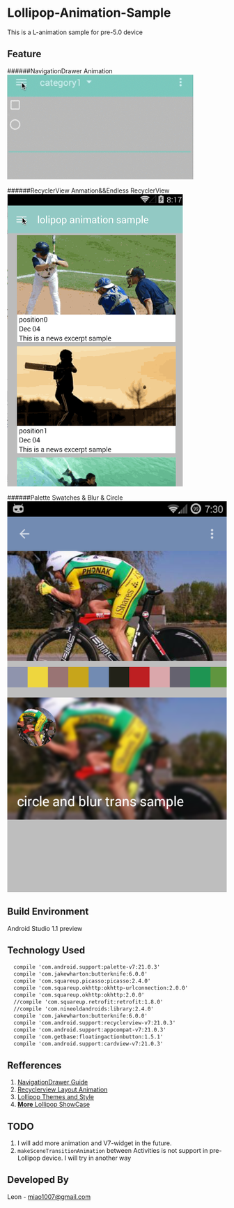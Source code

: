 Lollipop-Animation-Sample
=====================

This is a L-animation sample for pre-5.0 device


Feature
-------------
######NavigationDrawer Animation
![Image](NavigationDrawer.gif)

######RecyclerView Anmation&&Endless RecyclerView
![Image](recyclerview-anim.gif)

######Palette Swatches & Blur & Circle
![Image](palette-sample.png)

Build Environment
-------------
Android Studio 1.1 preview

Technology Used
-------------
```
  compile 'com.android.support:palette-v7:21.0.3'
  compile 'com.jakewharton:butterknife:6.0.0'
  compile 'com.squareup.picasso:picasso:2.4.0'
  compile 'com.squareup.okhttp:okhttp-urlconnection:2.0.0'
  compile 'com.squareup.okhttp:okhttp:2.0.0'
  //compile 'com.squareup.retrofit:retrofit:1.8.0'
  //compile 'com.nineoldandroids:library:2.4.0'
  compile 'com.jakewharton:butterknife:6.0.0'
  compile 'com.android.support:recyclerview-v7:21.0.3'
  compile 'com.android.support:appcompat-v7:21.0.3'
  compile 'com.getbase:floatingactionbutton:1.5.1'
  compile 'com.android.support:cardview-v7:21.0.3'
``` 

Refferences
-------------
1. [NavigationDrawer Guide](http://blog.mosil.biz/2014/10/navigation-drawer-on-toolbar/)
2. [Recyclerview Layout Animation](https://github.com/mikepenz/Android-LollipopShowcase)
3. [Lollipop Themes and Style](http://antonioleiva.com/material-design-everywhere/)
4. [**More** Lollipop ShowCase](https://github.com/lightSky/MaterialDesignCenter)

TODO
-------------
1. I will add more animation and V7-widget in the future.
2. `makeSceneTransitionAnimation` between Activities is not support in pre-Lollipop device. I will try in another way


Developed By
-------------
Leon - miao1007@gmail.com